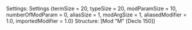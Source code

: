 Settings:
Settings {termSize = 20, typeSize = 20, modParamSize = 10, numberOfModParam = 0, aliasSize = 1, modArgSize = 1, aliasedModifier = 1.0, importedModifier = 1.0}
Structure:
[Mod "M" [Decls 150]]
